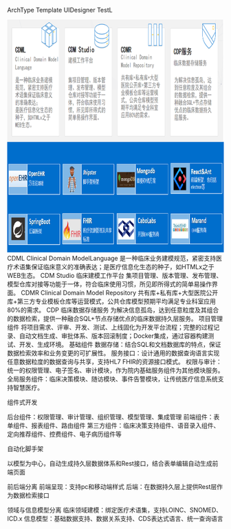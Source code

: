ArchType 
Template
UIDesigner
TestL

<img width="780px" height="540px" src="image/tools.png"/>
CDML Clinical Domain ModelLanguage
是一种临床业务建模规范，紧密支持医疗术语集保证临床意义的准确表达；是医疗信息化生态的种子，如HTMLx之于WEB生态。
CDM Studio 临床建模工作平台
集项目管理、版本管理、发布管理、模型仓库对接等功能于一体，符合临床使用习惯，所见即所得式的简单易操作界面。
CDMR Clinical Domain Model Repository
共有库+私有库+大型医院公开库+第三方专业模板仓库等运营模式，公共仓库模型预期平均满足专业科室应用80%的需求。
CDP 临床数据存储服务
为解决信息孤岛，达到任意粒度及其组合的数据检索，提供一种融合SQL+节点存储优点的临床数据持久层服务。
项目管理组件
将项目需求、评审、开发、测试、上线固化为开发平台流程；完整的过程记录、自动文档生成、审批体系、版本回滚制度；Docker集成，通过容器构建测试、开发、生成环境。
基础组件
数据存储：结合SQL和文档数据库的特点，保证数据检索效率和业务变更的可扩展性。
服务接口：设计通用的数据查询语言实现任意数据粒度的数据查询与共享，支持HL7 FHIR的资源接口模式。
权限与审计：统一的权限管理、电子签名、审计模块，作为院内基础服务组件为其他模块服务。
全局服务组件：临床决策模块、随访模块、事件告警模块，让传统医疗信息系统支持智慧医疗。

组件式开发

后台组件：权限管理、审计管理、组织管理、模型管理、集成管理
前端组件：表单组件、报表组件、路由组件
第三方组件：临床决策支持组件、语音录入组件、定向推荐组件、控费组件、电子病历组件等

自动化脚手架

以模型为中心，自动生成持久层数据体系和Rest接口，结合表单编辑自动生成前端页面

前后端分离
前端呈现：支持pc和移动端样式
后端：在数据持久层上提供Rest层作为数据检索接口

领域与信息模型分离
临床领域建模：绑定医疗术语集，支持LOINC、SNOMED、ICD.x
信息模型：基础数据支持、数据关系支持、CDS表达式语言、统一查询语言
